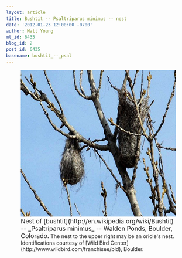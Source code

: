 ```yaml
---
layout: article
title: Bushtit -- Psaltriparus minimus -- nest
date: '2012-01-23 12:00:00 -0700'
author: Matt Young
mt_id: 6435
blog_id: 2
post_id: 6435
basename: bushtit_--_psal
---
```

<figure>
<img src="/uploads/2012/IMG_2422_BushtitNest_600.jpg" alt="IMG_2422_BushtitNest_600.jpg" width="600" height="400" />
<figcaption markdown="span">
<big>Nest of [bushtit](http://en.wikipedia.org/wiki/Bushtit) -- _Psaltriparus minimus_ -- Walden Ponds, Boulder, Colorado.</big> The nest to the upper right may be an oriole's nest. Identifications courtesy of [Wild Bird Center](http://www.wildbird.com/franchisee/bld), Boulder.

</figcaption>
</figure>

